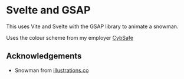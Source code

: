 # Svelte and GSAP

This uses Vite and Svelte with the GSAP library to animate a snowman.

Uses the colour scheme from my employer [CybSafe](https://www.cybsafe.com/)

## Acknowledgements

- Snowman from [illustrations.co](https://illlustrations.co/)
